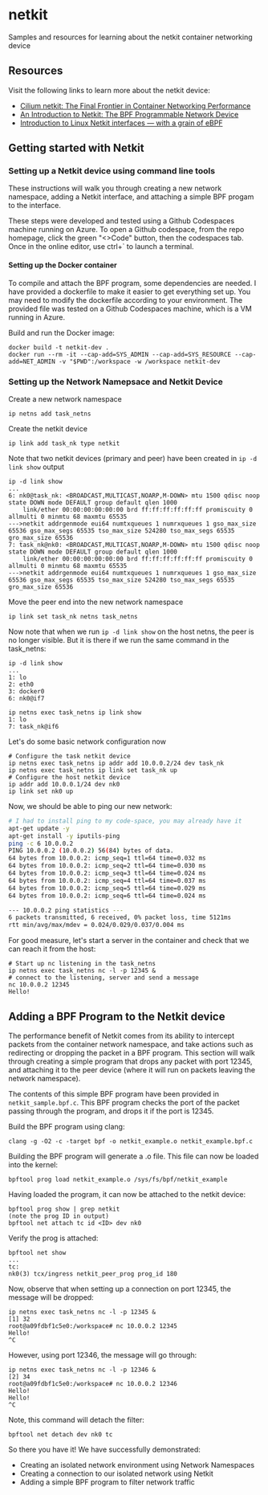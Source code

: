 # netkit
Samples and resources for learning about the netkit container networking device

## Resources
Visit the following links to learn more about the netkit device:

- [Cilium netkit: The Final Frontier in Container Networking Performance](https://isovalent.com/blog/post/cilium-netkit-a-new-container-networking-paradigm-for-the-ai-era/)
- [An Introduction to Netkit: The BPF Programmable Network Device](https://fosdem.org/2025/schedule/event/fosdem-2025-4045-an-introduction-to-netkit-the-bpf-programmable-network-device/)
- [Introduction to Linux Netkit interfaces — with a grain of eBPF
](https://blog.yadutaf.fr/2025/07/01/introduction-to-linux-netkit-interfaces-with-a-grain-of-ebpf/)

## Getting started with Netkit

### Setting up a Netkit device using command line tools

These instructions will walk you through creating a new network namespace, adding a Netkit interface, and attaching a simple BPF progam to the interface.

These steps were developed and tested using a Github Codespaces machine running on Azure. To open a Github codespace, from the repo homepage, click the green "<>Code" button, then the codespaces tab. Once in the online editor, use ctrl+` to launch a terminal.

#### Setting up the Docker container

To compile and attach the BPF program, some dependencies are needed. I have provided a dockerfile to make it easier to get everything set up. You may need to modify the dockerfile according to your environment. The provided file was tested on a Github Codespaces machine, which is a VM running in Azure.

Build and run the Docker image:
```
docker build -t netkit-dev .
docker run --rm -it --cap-add=SYS_ADMIN --cap-add=SYS_RESOURCE --cap-add=NET_ADMIN -v "$PWD":/workspace -w /workspace netkit-dev
```

### Setting up the Network Namepsace and Netkit Device

Create a new network namespace

`ip netns add task_netns`

Create the netkit device

`ip link add task_nk type netkit`

Note that two netkit devices (primary and peer) have been created in `ip -d link show` output

```
ip -d link show
...
6: nk0@task_nk: <BROADCAST,MULTICAST,NOARP,M-DOWN> mtu 1500 qdisc noop state DOWN mode DEFAULT group default qlen 1000
    link/ether 00:00:00:00:00:00 brd ff:ff:ff:ff:ff:ff promiscuity 0  allmulti 0 minmtu 68 maxmtu 65535 
--->netkit addrgenmode eui64 numtxqueues 1 numrxqueues 1 gso_max_size 65536 gso_max_segs 65535 tso_max_size 524280 tso_max_segs 65535 gro_max_size 65536 
7: task_nk@nk0: <BROADCAST,MULTICAST,NOARP,M-DOWN> mtu 1500 qdisc noop state DOWN mode DEFAULT group default qlen 1000
    link/ether 00:00:00:00:00:00 brd ff:ff:ff:ff:ff:ff promiscuity 0  allmulti 0 minmtu 68 maxmtu 65535 
--->netkit addrgenmode eui64 numtxqueues 1 numrxqueues 1 gso_max_size 65536 gso_max_segs 65535 tso_max_size 524280 tso_max_segs 65535 gro_max_size 65536 
```

Move the peer end into the new network namespace

`ip link set task_nk netns task_netns`

Now note that when we run `ip -d link show` on the host netns, the peer is no longer visible. But it is there if we run the same command in the task_netns:

```
ip -d link show
...
1: lo
2: eth0
3: docker0
6: nk0@if7

ip netns exec task_netns ip link show
1: lo
7: task_nk@if6
```

Let's do some basic network configuration now

```shell
# Configure the task netkit device
ip netns exec task_netns ip addr add 10.0.0.2/24 dev task_nk
ip netns exec task_netns ip link set task_nk up
# Configure the host netkit device
ip addr add 10.0.0.1/24 dev nk0
ip link set nk0 up
```

Now, we should be able to ping our new network:

```bash
# I had to install ping to my code-space, you may already have it
apt-get update -y
apt-get install -y iputils-ping
ping -c 6 10.0.0.2
PING 10.0.0.2 (10.0.0.2) 56(84) bytes of data.
64 bytes from 10.0.0.2: icmp_seq=1 ttl=64 time=0.032 ms
64 bytes from 10.0.0.2: icmp_seq=2 ttl=64 time=0.030 ms
64 bytes from 10.0.0.2: icmp_seq=3 ttl=64 time=0.024 ms
64 bytes from 10.0.0.2: icmp_seq=4 ttl=64 time=0.037 ms
64 bytes from 10.0.0.2: icmp_seq=5 ttl=64 time=0.029 ms
64 bytes from 10.0.0.2: icmp_seq=6 ttl=64 time=0.024 ms

--- 10.0.0.2 ping statistics ---
6 packets transmitted, 6 received, 0% packet loss, time 5121ms
rtt min/avg/max/mdev = 0.024/0.029/0.037/0.004 ms
```

For good measure, let's start a server in the container and check that we can reach it from the host:
```
# Start up nc listening in the task_netns
ip netns exec task_netns nc -l -p 12345 &
# connect to the listening, server and send a message
nc 10.0.0.2 12345
Hello!
```

## Adding a BPF Program to the Netkit device

The performance benefit of Netkit comes from its ability to intercept packets from the container network namespace, and take actions such as redirecting or dropping the packet in a BPF program. This section will walk through creating a simple program that drops any packet with port 12345, and attaching it to the peer device (where it will run on packets leaving the network namespace).

The contents of this simple BPF program have been provided in `netkit_sample.bpf.c`. This BPF program
checks the port of the packet passing through the program, and drops it if the port is 12345.

Build the BPF program using clang:
```
clang -g -O2 -c -target bpf -o netkit_example.o netkit_example.bpf.c
```

Building the BPF program will generate a .o file. This file can now be loaded into the kernel:
```
bpftool prog load netkit_example.o /sys/fs/bpf/netkit_example
```

Having loaded the program, it can now be attached to the netkit device:
```
bpftool prog show | grep netkit
(note the prog ID in output)
bpftool net attach tc id <ID> dev nk0
```

Verify the prog is attached:
```
bpftool net show
...
tc:
nk0(3) tcx/ingress netkit_peer_prog prog_id 180 
```

Now, observe that when setting up a connection on port 12345, the message will be dropped:
```
ip netns exec task_netns nc -l -p 12345 &
[1] 32
root@a09fdbf1c5e0:/workspace# nc 10.0.0.2 12345
Hello!
^C
```

However, using port 12346, the message will go through:
```
ip netns exec task_netns nc -l -p 12346 &
[2] 34
root@a09fdbf1c5e0:/workspace# nc 10.0.0.2 12346
Hello!
Hello!
^C
```

Note, this command will detach the filter:
```
bpftool net detach dev nk0 tc
```

So there you have it! We have successfully demonstrated:
- Creating an isolated network environment using Network Namespaces
- Creating a connection to our isolated network using Netkit
- Adding a simple BPF program to filter network traffic 